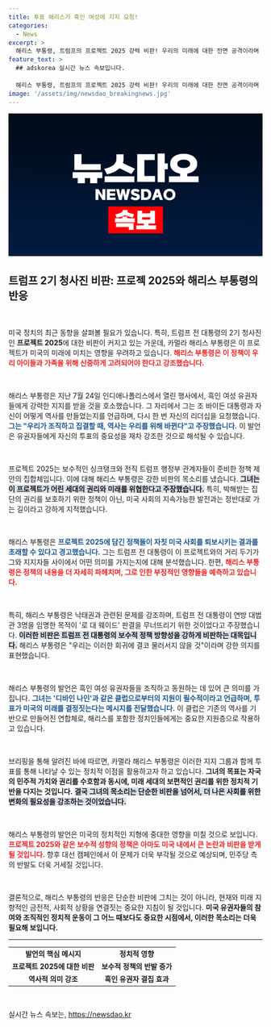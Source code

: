 ```yaml
---
title: 투표 해리스가 흑인 여성에 지지 요청!
categories:
  - News
excerpt: >
  해리스 부통령, 트럼프의 프로젝트 2025 강력 비판! 우리의 미래에 대한 전면 공격이라며 흑인 여성 유권자 결집을 호소하며 리더십의 필요성을 강조했다. 클릭하고 자세한 내용 확인하세요!
feature_text: >
  ## adskorea 실시간 뉴스 속보입니다.

  해리스 부통령, 트럼프의 프로젝트 2025 강력 비판! 우리의 미래에 대한 전면 공격이라며 흑인 여성 유권자 결집을 호소하며 리더십의 필요성을 강조했다. 클릭하고 자세한 내용 확인하세요!
image: '/assets/img/newsdao_breakingnews.jpg'
---
```


<p><img src="/assets/img/newsdao_breakingnews.jpg" alt="adskorea 속보" /></p>

<h2>트럼프 2기 청사진 비판: 프로젝 2025와 해리스 부통령의 반응</h2>

<p data-ke-size="size16">&nbsp;</p>

<p>미국 정치의 최근 동향을 살펴볼 필요가 있습니다. 특히, 트럼프 전 대통령의 2기 청사진인 <b>프로젝트 2025</b>에 대한 비판이 커지고 있는 가운데, 카멀라 해리스 부통령은 이 프로젝트가 미국의 미래에 미치는 영향을 우려하고 있습니다. <b><span style="color: #ee2323;">해리스 부통령은 이 정책이 우리 아이들과 가족을 위해 신중하게 고려되어야 한다고 강조했습니다.</span></b> </p>

<p data-ke-size="size16">&nbsp;</p>

<p>해리스 부통령은 지난 7월 24일 인디애나폴리스에서 열린 행사에서, 흑인 여성 유권자들에게 강력한 지지를 받을 것을 호소했습니다. 그 자리에서 그는 조 바이든 대통령과 자신이 어떻게 역사를 만들었는지를 언급하며, 다시 한 번 자신의 리더십을 요청했습니다. <b><span style="color: #1a5490;">그는 "우리가 조직하고 집결할 때, 역사는 우리를 위해 바뀐다"고 주장했습니다.</span></b> 이 발언은 유권자들에게 자신의 투표의 중요성을 재차 강조한 것으로 해석될 수 있습니다.</p>

<p data-ke-size="size16">&nbsp;</p>

<p>프로젝트 2025는 보수적인 싱크탱크와 전직 트럼프 행정부 관계자들이 준비한 정책 제안의 집합체입니다. 이에 대해 해리스 부통령은 강한 비판의 목소리를 냈습니다. <b><span style="background-color: #21538527;">그녀는 이 프로젝트가 어린 세대의 권리와 미래를 위협한다고 주장했습니다.</span></b> 특히, 박해받는 집단의 권리를 보호하기 위한 정책이 아닌, 미국 사회의 지속가능한 발전과는 정반대로 가는 길이라고 강하게 지적했습니다.</p>

<p data-ke-size="size16">&nbsp;</p>

<p>해리스 부통령은 <b><span style="color: #1a5490;">프로젝트 2025에 담긴 정책들이 자칫 미국 사회를 퇴보시키는 결과를 초래할 수 있다고 경고했습니다.</span></b> 그는 트럼프 전 대통령이 이 프로젝트와의 거리 두기가 그와 지지자들 사이에서 어떤 의미를 가지는지에 대해 분석했습니다. 한편, <b><span style="color: #ee2323;">해리스 부통령은 정책의 내용을 더 자세히 파헤치며, 그로 인한 부정적인 영향들을 예측하고 있습니다.</span></b></p>

<p data-ke-size="size16">&nbsp;</p>

<p>특히, 해리스 부통령은 낙태권과 관련된 문제를 강조하며, 트럼프 전 대통령이 연방 대법관 3명을 임명한 목적이 '로 대 웨이드' 판결을 무너뜨리기 위한 것이었다고 주장했습니다. <b><span style="background-color: #21538527;">이러한 비판은 트럼프 전 대통령의 보수적 정책 방향성을 강하게 비판하는 대목입니다.</span></b> 해리스 부통령은 "우리는 이러한 회귀에 결코 물러서지 않을 것"이라며 강한 의지를 표현했습니다.</p>

<p data-ke-size="size16">&nbsp;</p>

<p>해리스 부통령의 발언은 흑인 여성 유권자들을 조직하고 동원하는 데 있어 큰 의미를 가집니다. <b><span style="color: #1a5490;">그녀는 '디바인 나인'과 같은 클럽으로부터의 지원이 필수적이라고 언급하며, 투표가 미국의 미래를 결정짓는다는 메시지를 전달했습니다.</span></b> 이 클럽은 기존의 역사를 기반으로 만들어진 연합체로, 해리스를 포함한 정치인들에게는 중요한 지원층으로 작용하고 있습니다.</p>

<p data-ke-size="size16">&nbsp;</p>

<p>브리핑을 통해 알려진 바에 따르면, 카멀라 해리스 부통령은 이러한 지지 그룹과 함께 투표를 통해 나타날 수 있는 정치적 이점을 활용하고자 하고 있습니다. <b>그녀의 목표는 자국의 민주적 가치와 권리를 수호함과 동시에, 미래 세대의 보편적인 권리를 위한 정치적 기반을 다지는 것입니다.</b> <b><span style="background-color: #21538527;">결국 그녀의 목소리는 단순한 비판을 넘어서, 더 나은 사회를 위한 변화의 필요성을 강조하는 것이었습니다.</span></b> </p>

<p data-ke-size="size16">&nbsp;</p>

<p>해리스 부통령의 발언은 미국의 정치적인 지형에 중대한 영향을 미칠 것으로 보입니다. <b><span style="color: #ee2323;">프로젝트 2025와 같은 보수적 성향의 정책은 아마도 미국 내에서 큰 논란과 비판을 받게 될 것입니다.</span></b> 향후 대선 캠페인에서 이 문제가 더욱 부각될 것으로 예상되며, 민주당 측의 반발도 더욱 거세질 것입니다. </p>

<p data-ke-size="size16">&nbsp;</p>

<p>결론적으로, 해리스 부통령의 반응은 단순한 비판에 그치는 것이 아니라, 현재와 미래 지향적인 금전적, 사회적 상황을 연결짓는 중요한 지침이 될 것입니다. <b>미국 유권자들의 참여와 조직적인 정치적 운동이 그 어느 때보다도 중요한 시점에서, 이러한 목소리는 더욱 필요해 보입니다.</b> </p>

<hr/>

<table style="width: 100%;">
  <tr>
    <td style="text-align: center; height: 17px;"><b>발언의 핵심 메시지</b></td>
    <td style="text-align: center; height: 17px;"><b>정치적 영향</b></td>
  </tr>
  <tr>
    <td style="text-align: center; height: 17px;"><b>프로젝트 2025에 대한 비판</b></td>
    <td style="text-align: center; height: 17px;"><b>보수적 정책의 반발 증가</b></td>
  </tr>
  <tr>
    <td style="text-align: center; height: 17px;"><b>역사적 의미 강조</b></td>
    <td style="text-align: center; height: 17px;"><b>흑인 유권자 결집 효과</b></td>
  </tr>
</table>

<p data-ke-size="size16">&nbsp;</p>
실시간 뉴스 속보는, <a href="https://newsdao.kr" rel="dofollow">https://newsdao.kr</a>


